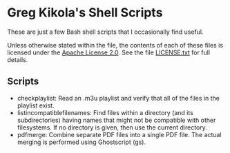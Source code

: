 Greg Kikola's Shell Scripts
===========================

These are just a few Bash shell scripts that I occasionally find
useful.

Unless otherwise stated within the file, the contents of each of these
files is licensed under the
[Apache License 2.0](http://www.apache.org/licenses/LICENSE-2.0).
See the file [LICENSE.txt](LICENSE.txt) for full details.


Scripts
-------

* checkplaylist: Read an .m3u playlist and verify that all of the
  files in the playlist exist.
* listincompatiblefilenames: Find files within a directory (and its
  subdirectories) having names that might not be compatible with other
  filesystems. If no directory is given, then use the current
  directory.
* pdfmerge: Combine separate PDF files into a single PDF file. The
  actual merging is performed using Ghostscript (gs).
